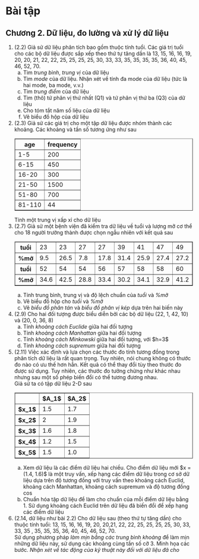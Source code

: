 # Bài tập
## Chương 2. Dữ liệu, đo lường và xử lý dữ liệu
<ol>
  <li>(2.2) Giả sử dữ liệu phân tích bao gồm thuộc tính tuổi. Các giá trị tuổi cho các bộ dữ liệu được sắp xếp theo thứ tự tăng dần là 13, 15, 16, 16, 19, 20, 20, 21, 22, 22, 25, 25, 25, 25, 30, 33, 33, 35, 35, 35, 35, 36, 40, 45, 46, 52, 70.
    <ol type="a">
      <li>Tìm <i>trung bình</i>, <i>trung vị</i> của dữ liệu</li>
      <li>Tìm <i>mode</i> của dữ liệu. Nhận xét về tính đa mode của dữ liệu (tức là hai mode, ba mode, v.v.)</li>
      <li>Tìm <i>trung điểm</i> của dữ liệu</li>
      <li>Tìm (thô) tứ phân vị thứ nhất (Q1) và tứ phân vị thứ ba (Q3) của dữ liệu</li>
      <li>Cho tóm tắt năm số liệu của dữ liệu</li>
      <li>Vẽ biểu đồ hộp của dữ liệu</li>
    </ol>
  </li>

  <li>(2.3) Giả sử các giá trị cho một tập dữ liệu được nhóm thành các khoảng. Các khoảng và tần số tương ứng như sau
    <table border="1"; align="center">
      <tr> <th>age</th> <th>frequency</th> </tr>
      <tr> <td>1-5</td> <td>200</td> </tr>
      <tr> <td>6-15</td> <td>450</td> </tr>
      <tr> <td>16-20</td> <td>300</td> </tr>
      <tr> <td>21-50</td> <td>1500</td> </tr>
      <tr> <td>51-80</td> <td>700</td> </tr>
      <tr><td>81-110</td><td>44</td></tr>
    </table>
    Tính một trung vị xấp xỉ cho dữ liệu
  </li>

  <li>(2.7) Giả sử một bệnh viện đã kiểm tra dữ liệu về tuổi và lượng mỡ cơ thể cho 18 người trưởng thành được chọn ngẫu nhiên với kết quả sau
    <table border="1"; align="center">
      <tr> <th>tuổi</th> <td>23</td> <td>23</td> <td>27</td> <td>27</td> <td>39</td>
        <td>41</td> <td>47</td> <td>49</td> <td>50</td>
      </tr>
      <tr><th>%mỡ</th> <td>9.5</td> <td>26.5</td> <td>7.8</td> <td>17.8</td> <td>31.4</td>
        <td>25.9</td> <td>27.4</td> <td>27.2</td> <td>31.2</td>
      </tr>
      <tr>
        <th>tuổi</th><td>52</td> <td>54</td> <td>54</td> <td>56</td> <td>57</td>
        <td>58</td> <td>58</td> <td>60</td> <td>61</td>
      </tr>
      <tr>
        <th>%mỡ</th> <td>34.6</td> <td>42.5</td> <td>28.8</td> <td>33.4</td> <td>30.2</td>
        <td>34.1</td> <td>32.9</td> <td>41.2</td> <td>35.7</td>
      </tr>
    </table>
    <ol type="a">
      <li>Tính trung bình, trung vị và độ lệch chuẩn của <i>tuổi</i> và <i>%mỡ</i></li>
      <li>Vẽ biểu đồ hộp cho <i>tuổi</i> và <i>%mỡ</i></li>
      <li>Vẽ <i>biểu đồ phân tán</i> và <i>biểu đồ phân vị kép</i> dựa trên hai biến này</li>
    </ol>
  </li>

  <li>(2.9) Cho hai đối tượng được biểu diễn bởi các bộ dữ liệu (22, 1, 42, 10) và (20, 0, 36, 8)
    <ol type="a">
      <li>Tính <i>khoảng cách Euclide</i> giữa hai đối tượng</li>
      <li>Tính <i>khoảng cách Manhattan</i> giữa hai đối tượng</li>
      <li>Tính <i>khoảng cách Minkowski</i> giữa hai đối tượng, với $h=3$</li>
      <li>Tính <i>khoảng cách supremum</i> giữa hai đối tượng</li>
    </ol>
  </li>

  <li>(2.11) Việc xác định và lựa chọn các thước đo tính tương đồng trong phân tích dữ liệu là rất quan trọng. Tuy nhiên, nói chung không có thước đo nào có ưu thế hơn hẳn. Kết quả có thể thay đổi tùy theo thước đo được sử dụng. Tuy nhiên, các thước đo tưởng chừng như khác nhau nhưng sau một số phép biến đổi có thể tương đương nhau.
    <div>
    Giả sử ta có tập dữ liệu 2-D sau
    </div>
    <table border="1"; align="center">
      <tr> <th></th> <th>$A_1$</th> <th>$A_2$</th> </tr>
      <tr> <th>$x_1$</th> <td>1.5</td> <td>1.7</td> </tr>
      <tr> <th>$x_2$</th> <td>2</td> <td>1.9</td> </tr>
      <tr> <th>$x_3$</th> <td>1.6</td> <td>1.8</td> </tr>
      <tr> <th>$x_4$</th> <td>1.2</td> <td>1.5</td> </tr>
      <tr> <th>$x_5$</th> <td>1.5</td> <td>1.0</td> </tr>
    </table>
    <ol type="a">
      <li>Xem dữ liệu là các điểm dữ liệu hai chiều. Cho điểm dữ liệu mới $x = (1.4, 1.6)$ là một truy vấn, xếp hạng các điểm dữ liệu trong cơ sở dữ liệu dựa trên độ tương đồng với truy vấn theo khoảng cách Euclid, khoảng cách Manhattan, khoảng cách supremum và độ tương đồng cos
      </li>
      <li>Chuẩn hóa tập dữ liệu để làm cho chuẩn của mỗi điểm dữ liệu bằng 1. Sử dụng khoảng cách Euclid trên dữ liệu đã biến đổi để xếp hạng các điểm dữ liệu        
      </li>
    </ol>
  </li>

  <li>(2.14, dữ liệu như bài 2.2) Cho dữ liệu sau (theo thứ tự tăng dần) cho thuộc tính tuổi: 13, 15, 16, 16, 19, 20, 20,21, 22, 22, 25, 25, 25, 25, 30, 33, 33, 35 , 35, 35, 35, 36, 40, 45, 46, 52, 70.
    <div>
      Sử dụng phương pháp <i>làm mịn bằng các trung bình khoảng</i> để làm mịn những dữ liệu này, sử dụng các khoảng cùng tần số cỡ 3. Minh họa các bước. <i>Nhận xét về tác động của kỹ thuật này đối với dữ liệu đã cho</i>
    </div>
  </li>
</ol>

